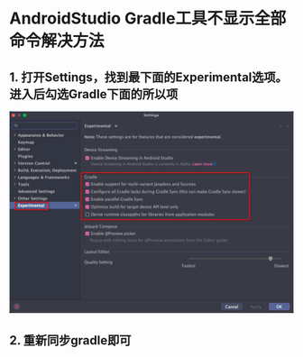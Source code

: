 # AndroidStudio Gradle工具不显示全部命令解决方法

## 1. 打开Settings，找到最下面的Experimental选项。进入后勾选Gradle下面的所以项

![ag.png](./ag.png)

## 2. 重新同步gradle即可
